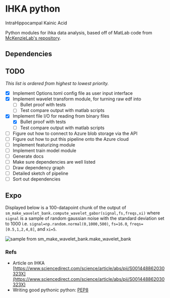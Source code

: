 # IHKA python
IntraHippocampal Kainic Acid

Python modules for ihka data analysis, based off of MatLab code from [McKenzieLab's repository](https://github.com/McKenzieNeuro/McKenzieLab/tree/main/IHKA).

## Dependencies

## TODO
*This list is ordered from highest to lowest priority.*
- [x] Implement Options.toml config file as user input interface
- [x] Implement wavelet transform module, for turning raw edf into 
  - [ ] Bullet proof with tests
  - [ ] Test compare output with matlab scripts
- [x] Implement file I/O for reading from binary files
  - [x] Bullet proof with tests
  - [ ] Test compare output with matlab scripts
- [ ] Figure out how to connect to Azure blob storage via the API
- [ ] Figure out how to put this pipeline onto the Azure cloud
- [ ] Implement featurizing module
- [ ] Implement train model module
- [ ] Generate docs
- [ ] Make sure dependencies are well listed
- [ ] Draw dependency graph
- [ ] Detailed sketch of pipeline 
- [ ] Sort out dependencies

## Expo

Displayed below is a 100-datapoint chunk of the output of `sm_make_wavelet_bank.compute_wavelet_gabor(signal,fs,freqs,xi)` where `signal` is a sample of random gaussian noise with the standard deviation set to 1000 i.e. `signal=np.random.normal(0,1000,500)`, `fs=16.0`, `freqs=[0.5,1,2,4,8]`, and `xi=5`. 

![sample from sm_make_wavelet_bank.make_wavelet_bank](https://raw.githubusercontent.com/dcxSt/IHKApy/main/img/wavelet_transforms_demo.png)

### Refs
- Article on IHKA [https://www.sciencedirect.com/science/article/abs/pii/S001448862030323X](https://www.sciencedirect.com/science/article/abs/pii/S001448862030323X) 
- Writing good pythonic python: [PEP8](https://pep8.org/#break-before-or-after-binary-operator)

